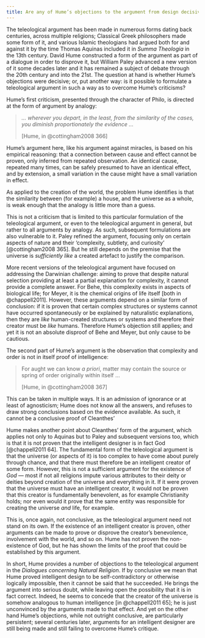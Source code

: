 ```yaml
---
title: Are any of Hume’s objections to the argument from design decisive?
---
```


The teleological argument has been made in numerous forms dating back centuries, across multiple religions; Classical Greek philosophers made some form of it, and various Islamic theologians had argued both for and against it by the time Thomas Aquinas included it in _Summa Theologia_ in the 13th century. David Hume constructed a form of the argument as part of a dialogue in order to disprove it, but William Paley advanced a new version of it some decades later and it has remained a subject of debate through the 20th century and into the 21st. The question at hand is whether Hume’s objections were decisive; or, put another way: is it possible to formulate a teleological argument in such a way as to overcome Hume’s criticisms?

Hume’s first criticism, presented through the character of Philo, is directed at the form of argument by analogy:

> _… wherever you depart, in the least, from the similarity of the cases, you diminish proportionately the evidence …_
>  
> [Hume, in @cottingham2008 366]

Hume’s argument here, like his argument against miracles, is based on his empirical reasoning: that a connection between cause and effect cannot be proven, only inferred from repeated observation. An identical cause, repeated many times, can be safely presumed to have an identical effect, and by extension, a small variation in the cause might have a small variation in effect.

As applied to the creation of the world, the problem Hume identifies is that the similarity between (for example) a house, and the universe as a whole, is weak enough that the analogy is little more than a guess.

This is not a criticism that is limited to this particular formulation of the teleological argument, or even to the teleological argument in general, but rather to all arguments by analogy. As such, subsequent formulations are also vulnerable to it. Paley refined the argument, focusing only on certain aspects of nature and their ‘complexity, subtlety, and curiosity’ [@cottingham2008 365]. But he still depends on the premise that the universe is *sufficiently like* a created artefact to justify the comparison.

More recent versions of the teleological argument have focused on addressing the Darwinian challenge: aiming to prove that despite natural selection providing at least a partial explanation for complexity, it cannot provide a complete answer. For Behe, this complexity exists in aspects of biological life;  for Meyer, it is the chemical origins of life itself [both in @chappell2011]. However, these arguments depend on a similar form of conclusion: if it is proven that certain complex structures or systems cannot have occurred spontaneously or be explained by naturalistic explanations, then they are *like* human-created structures or systems and therefore their creator must be *like* humans. Therefore Hume’s objection still applies; and yet it is not an absolute disproof of Behe and Meyer, but only cause to be cautious.

The second part of Hume’s argument is the observation that complexity and order is not in itself proof of intelligence:

> For aught we can know *a priori*, matter may contain the source or spring of order originally within itself …
>  
> [Hume, in @cottingham2008 367]

This can be taken in multiple ways. It is an admission of ignorance or at least of agnosticism; Hume does not know all the answers, and refuses to draw strong conclusions based on the evidence available. As such, it cannot be a conclusive proof of Cleanthes’ 

Hume makes another point about Cleanthes’ form of the argument, which applies not only to Aquinas but to Paley and subsequent versions too, which is that it is not proven that the intelligent designer is in fact God [@chappell2011 64]. The fundamental form of the teleological argument is that the universe (or aspects of it) is too complex to have come about purely through chance, and that there must therefore be an intelligent creator of some form. However, this is not a sufficient argument for the existence of *God* — most if not all religions impute various attributes to their deity or deities beyond creation of the universe and everything in it. If it were proven that the universe must have an intelligent creator, it would not be proven that this creator is fundamentally benevolent, as for example Christianity holds; nor even would it prove that the same entity was responsible for creating the universe *and* life, for example.

This is, once again, not conclusive, as the teleological argument need not stand on its own. If the existence of an intelligent creator is proven, other arguments can be made to prove or disprove the creator’s benevolence, involvement with the world, and so on. Hume has not proven the non-existence of God, but he has shown the limits of the proof that could be established by this argument.

In short, Hume provides a number of objections to the teleological argument in the *Dialogues concerning Natural Religion*. If by conclusive we mean that Hume proved intelligent design to be self-contradictory or otherwise logically impossible, then it cannot be said that he succeeded. He brings the argument into serious doubt, while leaving open the possibility that it is in fact correct. Indeed, he seems to concede that the creator of the universe is somehow analogous to human intelligence [in @chappell2011 65]; he is just unconvinced by the arguments made to that effect. And yet on the other hand Hume’s objections, while not outright conclusive, are particularly persistent; several centuries later, arguments for an intelligent designer are still being made and still failing to overcome Hume’s critique.